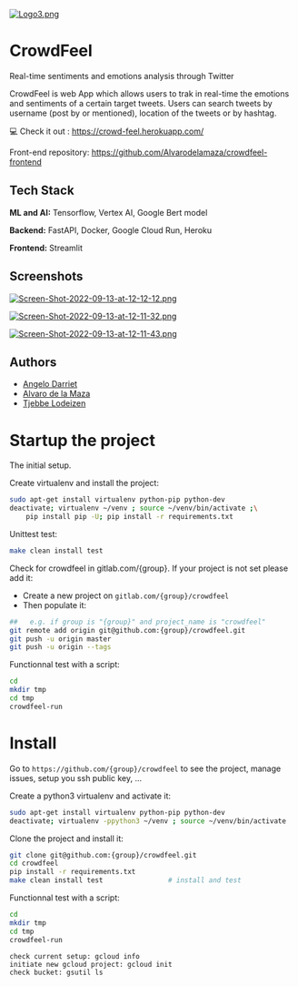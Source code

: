 
[![Logo3.png](https://i.postimg.cc/4d6RBfZn/Logo3.png)](https://postimg.cc/34xqwHkH)


# CrowdFeel

Real-time sentiments and emotions analysis through Twitter

CrowdFeel is web App which allows users to trak in real-time the emotions and sentiments of a certain target tweets. Users can search tweets by username (post by or mentioned), location of the tweets or by hashtag.


💻 Check it out : https://crowd-feel.herokuapp.com/


Front-end repository: https://github.com/Alvarodelamaza/crowdfeel-frontend


## Tech Stack
**ML and AI:** Tensorflow, Vertex AI, Google Bert model

**Backend:** FastAPI, Docker, Google Cloud Run, Heroku

**Frontend:** Streamlit


## Screenshots

[![Screen-Shot-2022-09-13-at-12-12-12.png](https://i.postimg.cc/TPJmrbSs/Screen-Shot-2022-09-13-at-12-12-12.png)](https://postimg.cc/7Cbf45q1)

[![Screen-Shot-2022-09-13-at-12-11-32.png](https://i.postimg.cc/VkB5T8Rr/Screen-Shot-2022-09-13-at-12-11-32.png)](https://postimg.cc/87c1JxxN)

[![Screen-Shot-2022-09-13-at-12-11-43.png](https://i.postimg.cc/Lsx593Gm/Screen-Shot-2022-09-13-at-12-11-43.png)](https://postimg.cc/7CTwX0xR)


## Authors

- [Angelo Darriet](https://github.com/AngieDar)
- [Alvaro de la Maza](https://github.com/Alvarodelamaza)
- [Tjebbe Lodeizen](https://github.com/tjebbel)

# Startup the project

The initial setup.

Create virtualenv and install the project:
```bash
sudo apt-get install virtualenv python-pip python-dev
deactivate; virtualenv ~/venv ; source ~/venv/bin/activate ;\
    pip install pip -U; pip install -r requirements.txt
```

Unittest test:
```bash
make clean install test
```

Check for crowdfeel in gitlab.com/{group}.
If your project is not set please add it:

- Create a new project on `gitlab.com/{group}/crowdfeel`
- Then populate it:

```bash
##   e.g. if group is "{group}" and project_name is "crowdfeel"
git remote add origin git@github.com:{group}/crowdfeel.git
git push -u origin master
git push -u origin --tags
```

Functionnal test with a script:

```bash
cd
mkdir tmp
cd tmp
crowdfeel-run
```

# Install

Go to `https://github.com/{group}/crowdfeel` to see the project, manage issues,
setup you ssh public key, ...

Create a python3 virtualenv and activate it:

```bash
sudo apt-get install virtualenv python-pip python-dev
deactivate; virtualenv -ppython3 ~/venv ; source ~/venv/bin/activate
```

Clone the project and install it:

```bash
git clone git@github.com:{group}/crowdfeel.git
cd crowdfeel
pip install -r requirements.txt
make clean install test                # install and test
```
Functionnal test with a script:

```bash
cd
mkdir tmp
cd tmp
crowdfeel-run
```

```GCP
check current setup: gcloud info
initiate new gcloud project: gcloud init
check bucket: gsutil ls
```
